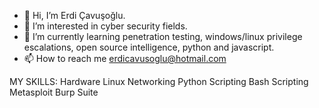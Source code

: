 - 👋 Hi, I’m Erdi Çavuşoğlu.
- 👀 I’m interested in cyber security fields.
- 🌱 I’m currently learning penetration testing, windows/linux privilege escalations, open source intelligence, python and javascript.
- 📫 How to reach me erdicavusoglu@hotmail.com


MY SKILLS:
Hardware
Linux
Networking
Python Scripting
Bash Scripting
Metasploit
Burp Suite
